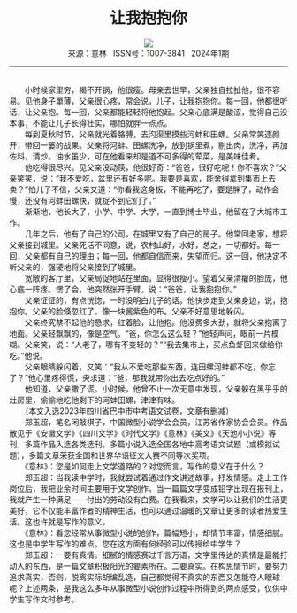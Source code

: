 # <center>让我抱抱你</center>

<div align=center><img src="https://raw.githubusercontent.com/leaguecn/magazines/main/img_authors/%d7%f7%d5%df%a3%ba%d6%a3%d3%f1%b3%ac.jpg"></div>

<center>来源：意林   ISSN号：1007-3841   2024年1期</center>

* * *

<br>　　小时候家里穷，揭不开锅，他很瘦。母亲去世早，父亲独自拉扯他，很不容易。见他身子單薄，父亲很心疼，常会说，儿子，让我抱抱你。每一回，他都很听话，让父亲抱。每一回，父亲都能轻轻将他抱起。父亲心底满是酸涩，觉得自己没本事，不能让儿子长得壮实，哪怕就胖一点点。  
　　每到夏秋时节，父亲就光着胳膊，去沟渠里摸些河蚌和田螺。父亲常笑逐颜开，带回一篓的战果。父亲将河蚌、田螺洗净，放到锅里煮，剔出肉，洗净，再加佐料，清炒。油水虽少，可在他看来却是道不可多得的荤菜，是美味佳肴。  
　　他吃得很尽兴。见父亲没动筷，他很好奇：“爸爸，很好吃呢！你不喜欢？”父亲笑笑，说：“我不爱吃，盆里还有好多呢。我要是喜欢，能舍得拿到集市上去卖？”怕儿子不信，父亲又道：“你看我这身板，不能再吃了，要是胖了，动作会慢，还没有河蚌田螺快，就捉不到它们了。”  
　　渐渐地，他长大了，小学、中学、大学，一直到博士毕业，他留在了大城市工作。  
　　几年之后，他有了自己的公司，在城里又有了自己的房子。他常回老家，想将父亲接到城里。父亲死活不同意，说，农村山好，水好，总之，一切都好。每一回，父亲都有自己的理由；每一回，他都自信而来，失望而归。这一回，他决定不听父亲的，强硬地将父亲接到了城里。  
　　宽敞的客厅里，父亲局促地站在里面，显得很瘦小。望着父亲清癯的脸庞，他心底一阵疼。愣了会，他突然张开手臂，说：“爸爸，让我抱抱你。”  
　　父亲怔怔的，有点恍惚，一时没明白儿子的话。他快步走到父亲身边，说，抱抱你。父亲的脸倏忽红了，像一块酱紫色的布。父亲不好意思地躲闪。  
　　父亲终究禁不起他的恳求，红着脸，让他抱。他没费多大劲，就将父亲抱离了地面。父亲轻飘飘的，像是空气。“爸，你怎么这么轻？”他轻声问，眼前一片模糊。父亲笑，说：“人老了，哪有不变轻的？”“我去集市上，买点鱼虾回来做给你吃。”他说。  
　　父亲眼睛躲闪着，又笑：“我从不爱吃那些东西，连田螺河蚌都不吃，你忘了？”他心里疼得慌，央求道：“爸，那我就带你出去吃点好的。”  
　　他知道，父亲撒了谎。小时候，他曾不止一次无意中发现，父亲躲在黑乎乎的灶房里，偷偷地吃他剩下的河蚌田螺，津津有味。  
　　（本文入选2023年四川省巴中市中考语文试卷，文章有删减）  
　　郑玉超，笔名闲敲棋子，中国微型小说学会会员，江苏省作家协会会员。作品散见于《安徽文学》《四川文学》《时代文学》《意林》《美文》《天池小小说》等刊，多篇作品入选各类选刊，多篇小说入选全国各地中高考语文试题（或模拟试题），多篇文章荣获全国和世界华语征文大赛不同等次奖项。  
　　《意林》：您是如何走上文学道路的？对您而言，写作的意义在于什么？  
　　郑玉超：当我读中学时，我就尝试着通过作文讲述故事，抒发情感。走上工作岗位后，我把业余时间主要用于文学创作，当一篇篇文字变成铅字出现在报刊上，我就产生一种满足——付出的劳动没有白费。在我看来，文学可以让我们的生活更美好，它不仅能丰富作者的精神生活，也可以通过温暖的文章让更多的读者热爱生活。这也许就是写作的意义。  
　　《意林》：看您经常从事微型小说的创作，篇幅短小，却情节丰富，情感细腻。这也是中学生写作的难点。您在这方面有何经验可以传授给中学生？  
　　郑玉超：一要有真情。细腻的情感赛过千言万语，文字里传达的真情是最能打动人的东西，是一篇文章积极阳光的要素所在。二要真实。在构思情节时，要努力追求真实，否则，脱离实际胡编乱造，自己都觉得不真实的东西又怎能夺人眼球呢？上述两条，是我这么多年从事微型小说创作过程中所得到的两点感受，仅供中学生写作文时参考。
